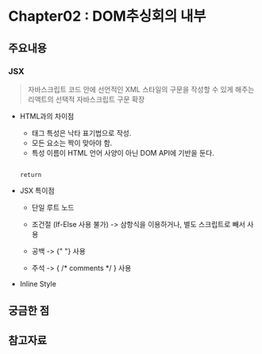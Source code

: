 Chapter02 : DOM추싱회의 내부
=============

주요내용
-------------

### JSX
> 자바스크립트 코드 안에 선언적인 XML 스타일의 구문을 작성할 수 있게 해주는 리액트의 선택적 자바스크립트 구문 확장
* HTML과의 차이점
  * 태그 특성은 낙타 표기법으로 작성.
  * 모든 요소는 짝이 맞아야 함. 
  * 특성 이름이 HTML 언어 사양이 아닌 DOM API에 기반을 둔다.
  <pre><code>
  return<divid="box''Cla5sName="some-class"></div>
  </code></pre>
* JSX 특이점  
  * 단일 루트 노드
  
  
  * 조건절 (If-Else 사용 불가) -> 삼항식을 이용하거나, 별도 스크립트로 빼서 사용
  * 공백 -> {" "} 사용
  * 주석 -> { /* comments */ } 사용

 * Inline Style 





궁금한 점
-------------


참고자료
-------------
